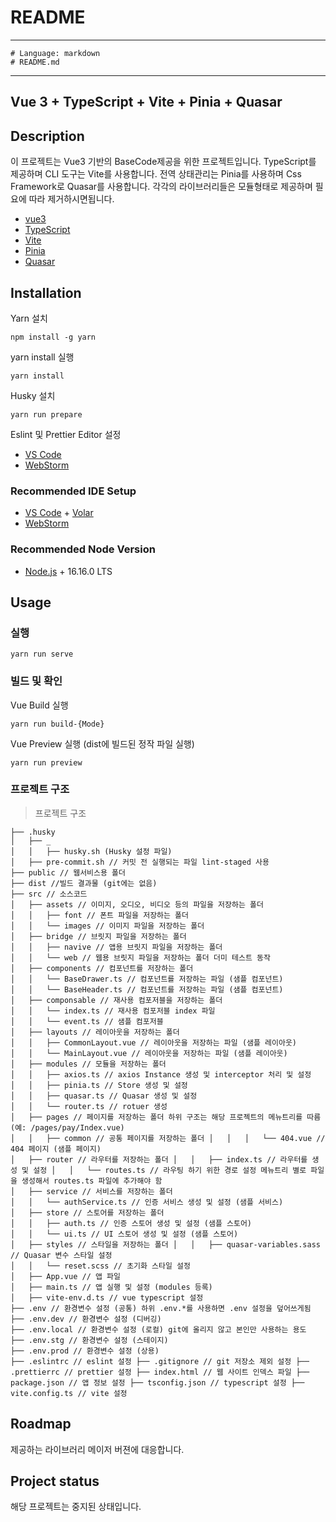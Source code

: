 # README

--------------------------------------------------------------------------------
    # Language: markdown
    # README.md
--------------------------------------------------------------------------------




## Vue 3 + TypeScript + Vite + Pinia + Quasar


## Description

이 프로젝트는 Vue3 기반의 BaseCode제공을 위한 프로젝트입니다. TypeScript를 제공하며 CLI 도구는 Vite를 사용합니다. 전역 상태관리는 Pinia를 사용하며 Css Framework로 Quasar를 사용합니다.
각각의 라이브러리들은 모듈형태로 제공하며 필요에 따라 제거하시면됩니다.

* [vue3](https://vuejs.org/)
* [TypeScript](https://www.typescriptlang.org/)
* [Vite](https://vitejs-kr.github.io/)
* [Pinia](https://pinia.vuejs.org/)
* [Quasar](https://quasar.dev/)

## Installation

Yarn 설치

```  
npm install -g yarn  
```  

yarn install 실행

```  
yarn install  
```  

Husky 설치

```  
yarn run prepare  
```  

Eslint 및 Prettier Editor 설정

- [VS Code](https://marketplace.visualstudio.com/items?itemName=dbaeumer.vscode-eslint)
- [WebStorm](https://www.jetbrains.com/help/webstorm/eslint.html#ws_js_eslint_activate)

### Recommended IDE Setup

- [VS Code](https://code.visualstudio.com/) + [Volar](https://marketplace.visualstudio.com/items?itemName=Vue.volar)
- [WebStorm](https://www.jetbrains.com/webstorm/)

### Recommended Node Version

- [Node.js](https://nodejs.org/en/) + 16.16.0 LTS

## Usage

### 실행

```  
yarn run serve  
```  

### 빌드 및 확인

Vue Build 실행

```  
yarn run build-{Mode}  
```  

Vue Preview 실행 (dist에 빌드된 정작 파일 실행)

```  
yarn run preview  
```  

### 프로젝트 구조

> 프로젝트 구조

```  
├── .husky   
│   ├── _  
│   │   ├── husky.sh (Husky 설정 파일)  
│   ├── pre-commit.sh // 커밋 전 실행되는 파일 lint-staged 사용  
├── public // 웹서비스용 폴더  
├── dist //빌드 결과물 (git에는 없음)  
├── src // 소스코드  
│   ├── assets // 이미지, 오디오, 비디오 등의 파일을 저장하는 폴더  
│   │   ├── font // 폰트 파일을 저장하는 폴더  
│   │   └── images // 이미지 파일을 저장하는 폴더  
│   ├── bridge // 브릿지 파일을 저장하는 폴더  
│   │   ├── navive // 앱용 브릿지 파일을 저장하는 폴더  
│   │   └── web // 웹용 브릿지 파일을 저장하는 폴더 더미 테스트 동작  
│   ├── components // 컴포넌트를 저장하는 폴더  
│   │   └── BaseDrawer.ts // 컴포넌트를 저장하는 파일 (샘플 컴포넌트)  
│   │   └── BaseHeader.ts // 컴포넌트를 저장하는 파일 (샘플 컴포넌트)   
│   ├── componsable // 재사용 컴포저블을 저장하는 폴더  
│   │   └── index.ts // 재사용 컴포저블 index 파일  
│   │   └── event.ts // 샘플 컴포저블  
│   ├── layouts // 레이아웃을 저장하는 폴더  
│   │   ├── CommonLayout.vue // 레이아웃을 저장하는 파일 (샘플 레이아웃)  
│   │   └── MainLayout.vue // 레이아웃을 저장하는 파일 (샘플 레이아웃)  
│   ├── modules // 모듈을 저장하는 폴더  
│   │   ├── axios.ts // axios Instance 생성 및 interceptor 처리 및 설정  
│   │   ├── pinia.ts // Store 생성 및 설정  
│   │   ├── quasar.ts // Quasar 생성 및 설정  
│   │   └── router.ts // rotuer 생성  
│   ├── pages // 페이지를 저장하는 폴더 하위 구조는 해당 프로젝트의 메뉴트리를 따름 (예: /pages/pay/Index.vue)   
│   │   ├── common // 공통 페이지를 저장하는 폴더 │   │   │   └── 404.vue // 404 페이지 (샘플 페이지)   
│   ├── router // 라우터를 저장하는 폴더 │   │   ├── index.ts // 라우터를 생성 및 설정 │   │   └── routes.ts // 라우팅 하기 위한 경로 설정 메뉴트리 별로 파일을 생성해서 routes.ts 파일에 추가해야 함  
│   ├── service // 서비스를 저장하는 폴더  
│   │   └── authService.ts // 인증 서비스 생성 및 설정 (샘플 서비스)  
│   ├── store // 스토어를 저장하는 폴더  
│   │   ├── auth.ts // 인증 스토어 생성 및 설정 (샘플 스토어)  
│   │   └── ui.ts // UI 스토어 생성 및 설정 (샘플 스토어)  
│   ├── styles // 스타일을 저장하는 폴더 │   │   ├── quasar-variables.sass // Quasar 변수 스타일 설정  
│   │   └── reset.scss // 초기화 스타일 설정  
│   ├── App.vue // 앱 파일  
│   ├── main.ts // 앱 실행 및 설정 (modules 등록)  
│   ├── vite-env.d.ts // vue typescript 설정  
├── .env // 환경변수 설정 (공통) 하위 .env.*를 사용하면 .env 설정을 덮어쓰게됨 ├── .env.dev // 환경변수 설정 (디버깅)  
├── .env.local // 환경변수 설정 (로컬) git에 올리지 않고 본인만 사용하는 용도  
├── .env.stg // 환경변수 설정 (스테이지)  
├── .env.prod // 환경변수 설정 (상용)  
├── .eslintrc // eslint 설정 ├── .gitignore // git 저장소 제외 설정 ├── .prettierrc // prettier 설정 ├── index.html // 웹 사이트 인덱스 파일 ├── package.json // 앱 정보 설정 ├── tsconfig.json // typescript 설정 ├── vite.config.ts // vite 설정 
```

## Roadmap
제공하는 라이브러리 메이저 버젼에 대응합니다.

## Project status
해당 프로젝트는 중지된 상태입니다. 
